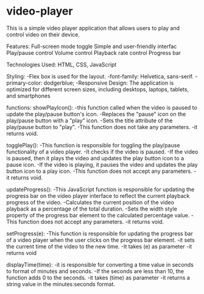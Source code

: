 # video-player
This is a simple video player application that allows users to play and control video on their device.

Features:
Full-screen mode toggle
Simple and user-friendly interfac
Play/pause control
Volume control
Playback rate control
Progress bar

Technologies Used:
HTML, CSS, JavaScript

Styling:
-Flex box is used for the layout.
-font-family: Helvetica, sans-serif.
-primary-color: dodgerblue;
-Responsive Design: The application is optimized for different screen sizes, including desktops, laptops, tablets, and smartphones

functions:
showPlayIcon():
-this function called when the video is paused to update the play/pause button's icon.
-Replaces the "pause" icon on the play/pause button with a "play" icon.
-Sets the title attribute of the play/pause button to "play".
-This function does not take any parameters.
-it returns void.


togglePlay():
-This function is responsible for toggling the play/pause functionality of a video player.
-It checks if the video is paused.
-If the video is paused, then it plays the video and updates the play button icon to a pause icon.
-If the video is playing, it pauses the video and updates the play button icon to a play icon.
-This function does not accept any parameters.
-it returns void.

updateProgress():
-This JavaScript function is responsible for updating the progress bar on the video player interface to reflect the current playback progress of the video.
-Calculates the current position of the video playback as a percentage of the total duration.
-Sets the width style property of the progress bar element to the calculated percentage value.
-This function does not accept any parameters.
-it returns void.


 setProgress(e):
 -This function is responsible for updating the progress bar of a video player when the user clicks on the progress bar element. 
 -it sets the current time of the video to the new time.
 -It takes (e) as parameter
 -it returns void


displayTime(time):
-it is responsible for converting a time value in seconds to format of minutes and seconds.
-If the seconds are less than 10, the function adds 0 to the seconds.
-it takes (time) as parameter
-it returns a string value in the minutes:seconds format.
